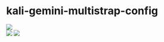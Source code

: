 # kali-gemini-multistrap-config
![](https://github.com/Re4son/kali-gemini-multistrap-config/raw/pictures/2018.11-Kali-Gem_medium.jpg)  
![](https://github.com/Re4son/kali-gemini-multistrap-config/raw/pictures/2018.11-Kali-Gem-2_medium.jpg)
![](https://github.com/Re4son/kali-gemini-multistrap-config/raw/pictures/2018.11-Kali-Gem-3_medium.jpg)
